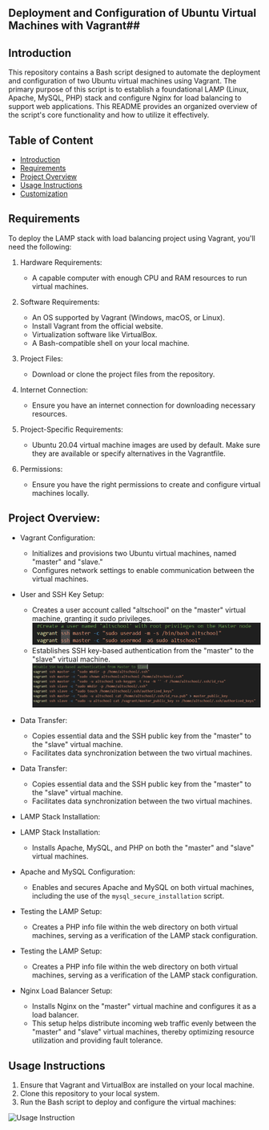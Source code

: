 ## Deployment and Configuration of Ubuntu Virtual Machines with Vagrant## 

## Introduction

This repository contains a Bash script designed to automate the deployment and configuration of two Ubuntu virtual machines using Vagrant. The primary purpose of this script is to establish a foundational LAMP (Linux, Apache, MySQL, PHP) stack and configure Nginx for load balancing to support web applications. This README provides an organized overview of the script's core functionality and how to utilize it effectively.

## Table of Content
- [Introduction](#introduction)
- [Requirements](#requirements)
- [Project Overview](#project-overview)
- [Usage Instructions](#usage-instructions)
- [Customization](#customisation)

## Requirements
To deploy the LAMP stack with load balancing project using Vagrant, you'll need the following:

1. Hardware Requirements:
   - A capable computer with enough CPU and RAM resources to run virtual machines.

2. Software Requirements:
   - An OS supported by Vagrant (Windows, macOS, or Linux).
   - Install Vagrant from the official website.
   - Virtualization software like VirtualBox.
   - A Bash-compatible shell on your local machine.

3. Project Files:
   - Download or clone the project files from the repository.

4. Internet Connection:
   - Ensure you have an internet connection for downloading necessary resources.

5. Project-Specific Requirements:
   - Ubuntu 20.04 virtual machine images are used by default. Make sure they are available or specify alternatives in the Vagrantfile.

6. Permissions:
   - Ensure you have the right permissions to create and configure virtual machines locally.

## Project Overview:

- Vagrant Configuration:
   - Initializes and provisions two Ubuntu virtual machines, named "master" and "slave."
   - Configures network settings to enable communication between the virtual machines.

- User and SSH Key Setup:
   - Creates a user account called "altschool" on the "master" virtual machine, granting it sudo privileges.
   ![Altschool User](./Screenshot/altschool.png)
   - Establishes SSH key-based authentication from the "master" to the "slave" virtual machine.
   ![ssh-key-setup](./Screenshot/ssh-key.png)

- Data Transfer:
   - Copies essential data and the SSH public key from the "master" to the "slave" virtual machine.
   - Facilitates data synchronization between the two virtual machines.
- Data Transfer:
   - Copies essential data and the SSH public key from the "master" to the "slave" virtual machine.
   - Facilitates data synchronization between the two virtual machines.

- LAMP Stack Installation:
- LAMP Stack Installation:
   - Installs Apache, MySQL, and PHP on both the "master" and "slave" virtual machines.

- Apache and MySQL Configuration:
   - Enables and secures Apache and MySQL on both virtual machines, including the use of the `mysql_secure_installation` script.

- Testing the LAMP Setup: 
   - Creates a PHP info file within the web directory on both virtual machines, serving as a verification of the LAMP stack configuration.
- Testing the LAMP Setup: 
   - Creates a PHP info file within the web directory on both virtual machines, serving as a verification of the LAMP stack configuration.

- Nginx Load Balancer Setup: 
   - Installs Nginx on the "master" virtual machine and configures it as a load balancer.
   - This setup helps distribute incoming web traffic evenly between the "master" and "slave" virtual machines, thereby optimizing resource utilization and providing fault tolerance.

## Usage Instructions

1. Ensure that Vagrant and VirtualBox are installed on your local machine.
2. Clone this repository to your local system.
3. Run the Bash script to deploy and configure the virtual machines:

![Usage Instruction](./cluster-lamp-stack/screenshot/lamp-stack.png)
